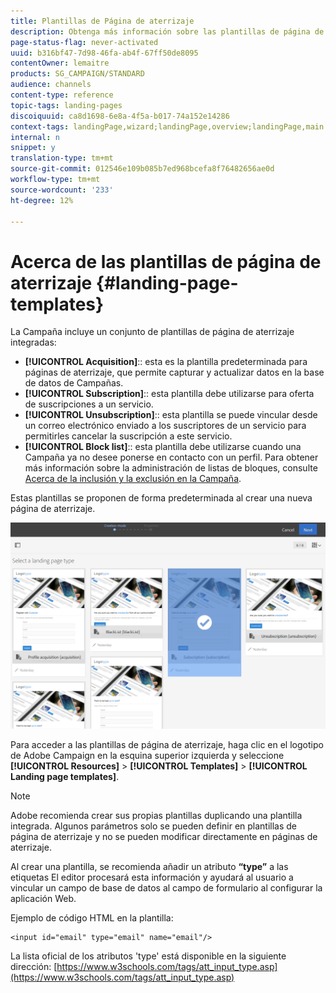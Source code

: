 ```yaml
---
title: Plantillas de Página de aterrizaje
description: Obtenga más información sobre las plantillas de página de aterrizaje.
page-status-flag: never-activated
uuid: b316bf47-7d98-46fa-ab4f-67ff50de8095
contentOwner: lemaitre
products: SG_CAMPAIGN/STANDARD
audience: channels
content-type: reference
topic-tags: landing-pages
discoiquuid: ca8d1698-6e8a-4f5a-b017-74a152e14286
context-tags: landingPage,wizard;landingPage,overview;landingPage,main
internal: n
snippet: y
translation-type: tm+mt
source-git-commit: 012546e109b085b7ed968bcefa8f76482656ae0d
workflow-type: tm+mt
source-wordcount: '233'
ht-degree: 12%

---
```



# Acerca de las plantillas de página de aterrizaje {#landing-page-templates}

La Campaña incluye un conjunto de plantillas de página de aterrizaje integradas:

* **[!UICONTROL Acquisition]**:: esta es la plantilla predeterminada para páginas de aterrizaje, que permite capturar y actualizar datos en la base de datos de Campañas.
* **[!UICONTROL Subscription]**:: esta plantilla debe utilizarse para oferta de suscripciones a un servicio.
* **[!UICONTROL Unsubscription]**:: esta plantilla se puede vincular desde un correo electrónico enviado a los suscriptores de un servicio para permitirles cancelar la suscripción a este servicio.
* **[!UICONTROL Block list]**:: esta plantilla debe utilizarse cuando una Campaña ya no desee ponerse en contacto con un perfil. Para obtener más información sobre la administración de listas de bloques, consulte [Acerca de la inclusión y la exclusión en la Campaña](../../audiences/using/about-opt-in-and-opt-out-in-campaign.md).

Estas plantillas se proponen de forma predeterminada al crear una nueva página de aterrizaje.

![](assets/lp_creation_1.png)

Para acceder a las plantillas de página de aterrizaje, haga clic en el logotipo de Adobe Campaign en la esquina superior izquierda y seleccione **[!UICONTROL Resources]** > **[!UICONTROL Templates]** > **[!UICONTROL Landing page templates]**.

>[!NOTE]
>
>Adobe recomienda crear sus propias plantillas duplicando una plantilla integrada. Algunos parámetros solo se pueden definir en plantillas de página de aterrizaje y no se pueden modificar directamente en páginas de aterrizaje.

Al crear una plantilla, se recomienda añadir un atributo **“type”** a las etiquetas El editor procesará esta información y ayudará al usuario a vincular un campo de base de datos al campo de formulario al configurar la aplicación Web.

Ejemplo de código HTML en la plantilla:

```
<input id="email" type="email" name="email"/>
```

La lista oficial de los atributos &#39;type&#39; está disponible en la siguiente dirección: [https://www.w3schools.com/tags/att_input_type.asp](https://www.w3schools.com/tags/att_input_type.asp)